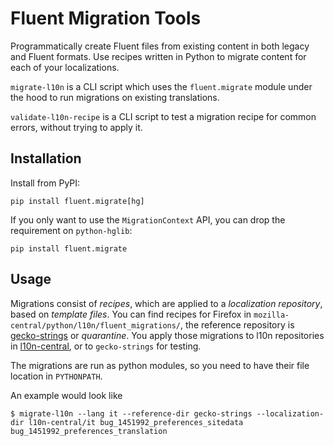 Fluent Migration Tools
======================

Programmatically create Fluent files from existing content in both legacy
and Fluent formats. Use recipes written in Python to migrate content for each
of your localizations.

`migrate-l10n` is a CLI script which uses the `fluent.migrate` module under
the hood to run migrations on existing translations.

`validate-l10n-recipe` is a CLI script to test a migration recipe for common
errors, without trying to apply it.

Installation
------------

Install from PyPI:

    pip install fluent.migrate[hg]

If you only want to use the `MigrationContext` API, you can drop the
requirement on `python-hglib`:

    pip install fluent.migrate

Usage
-----

Migrations consist of _recipes_, which are applied to a _localization repository_, based on _template files_.
You can find recipes for Firefox in `mozilla-central/python/l10n/fluent_migrations/`,
the reference repository is [gecko-strings](https://hg.mozilla.org/l10n/gecko-strings/) or _quarantine_.
You apply those migrations to l10n repositories in [l10n-central](https://hg.mozilla.org/l10n-central/), or to `gecko-strings` for testing.

The migrations are run as python modules, so you need to have their file location in `PYTHONPATH`.

An example would look like

    $ migrate-l10n --lang it --reference-dir gecko-strings --localization-dir l10n-central/it bug_1451992_preferences_sitedata bug_1451992_preferences_translation
